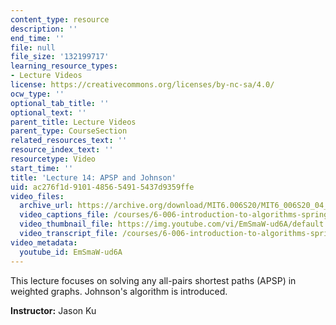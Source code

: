 ```yaml
---
content_type: resource
description: ''
end_time: ''
file: null
file_size: '132199717'
learning_resource_types:
- Lecture Videos
license: https://creativecommons.org/licenses/by-nc-sa/4.0/
ocw_type: ''
optional_tab_title: ''
optional_text: ''
parent_title: Lecture Videos
parent_type: CourseSection
related_resources_text: ''
resource_index_text: ''
resourcetype: Video
start_time: ''
title: 'Lecture 14: APSP and Johnson'
uid: ac276f1d-9101-4856-5491-5437d9359ffe
video_files:
  archive_url: https://archive.org/download/MIT6.006S20/MIT6_006S20_04_09_Lecture_14_300k.mp4
  video_captions_file: /courses/6-006-introduction-to-algorithms-spring-2020/d041db8571cf55b19a1d88e5cf318daa_EmSmaW-ud6A.vtt
  video_thumbnail_file: https://img.youtube.com/vi/EmSmaW-ud6A/default.jpg
  video_transcript_file: /courses/6-006-introduction-to-algorithms-spring-2020/bf0cb452d5fdad60951d6e6e477474f1_EmSmaW-ud6A.pdf
video_metadata:
  youtube_id: EmSmaW-ud6A
---
```


This lecture focuses on solving any all-pairs shortest paths (APSP) in weighted graphs. Johnson's algorithm is introduced.

**Instructor:** Jason Ku

